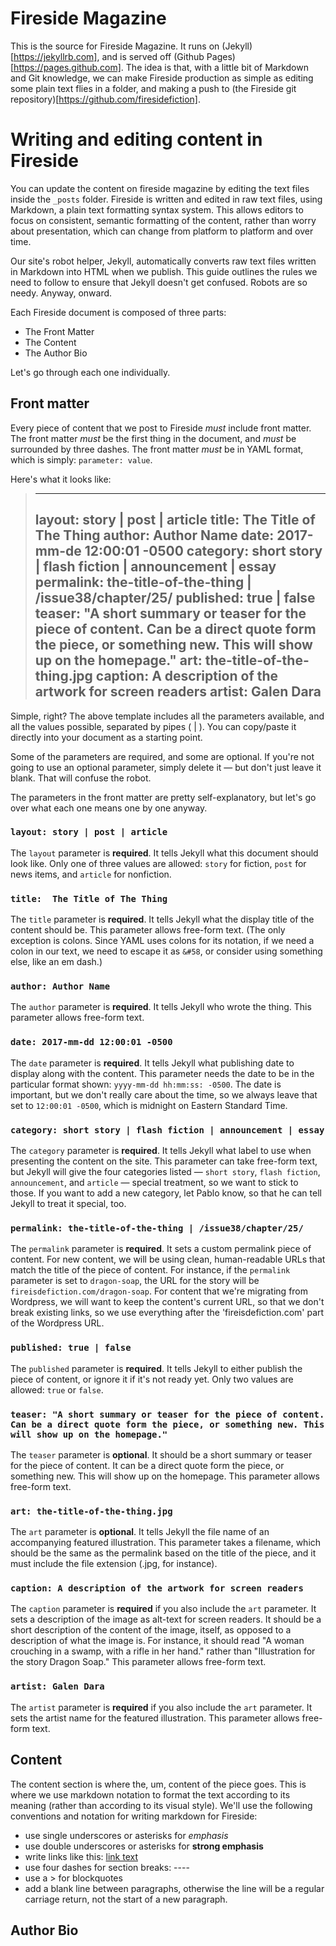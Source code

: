 # Fireside Magazine
This is the source for Fireside Magazine. It runs on (Jekyll)[https://jekyllrb.com], and is served off (Github Pages)[https://pages.github.com]. The idea is that, with a little bit of Markdown and Git knowledge, we can make Fireside production as simple as editing some plain text flies in a folder, and making a push to (the Fireside git repository)[https://github.com/firesidefiction].

# Writing and editing content in Fireside
You can update the content on fireside magazine by editing the text files inside the `_posts` folder.
Fireside is written and edited in raw text files, using Markdown, a plain text formatting syntax system. This allows editors to focus on consistent, semantic formatting of the content, rather than worry about presentation, which can change from platform to platform and over time.

Our site's robot helper, Jekyll, automatically converts raw text files written in Markdown into HTML when we publish. This guide outlines the rules we need to follow to ensure that Jekyll doesn't get confused. Robots are so needy. Anyway, onward.

Each Fireside document is composed of three parts:
- The Front Matter
- The Content
- The Author Bio

Let's go through each one individually.

## Front matter
Every piece of content that we post to Fireside *must* include front matter. The front matter *must* be the first thing in the document, and *must* be surrounded by three dashes. The front matter *must* be in YAML format, which is simply: `parameter: value`.

Here's what it looks like: 
> ---
> layout: story | post | article
> title:  The Title of The Thing
> author: Author Name
> date:   2017-mm-de 12:00:01 -0500
> category: short story | flash fiction | announcement | essay
> permalink: the-title-of-the-thing | /issue38/chapter/25/
> published: true | false
> teaser: "A short summary or teaser for the piece of content. Can be a direct quote form the piece, or something new. This will show up on the homepage."
> art: the-title-of-the-thing.jpg
> caption: A description of the artwork for screen readers
> artist: Galen Dara
> ---

Simple, right? The above template includes all the parameters available, and all the values possible, separated by pipes ( | ). You can copy/paste it directly into your document as a starting point. 

Some of the parameters are required, and some are optional. If you're not going to use an optional parameter, simply delete it — but don't just leave it blank. That will confuse the robot.

The parameters in the front matter are pretty self-explanatory,  but let's go over what each one means one by one anyway.

### `layout: story | post | article`
The `layout` parameter is **required**. It tells Jekyll what this document should look like.
Only one of three values are allowed: `story` for fiction, `post` for news items, and `article` for nonfiction.

### `title:  The Title of The Thing`
The `title` parameter is **required**. It tells Jekyll what the display title of the content should be.
This parameter allows free-form text. (The only exception is colons. Since YAML uses colons for its notation, if we need a colon in our text, we need to escape it as `&#58`, or consider using something else, like an em dash.)

### `author: Author Name`
The `author` parameter is **required**. It tells Jekyll who wrote the thing.
This parameter allows free-form text.

### `date: 2017-mm-dd 12:00:01 -0500`
The `date` parameter is **required**. It tells Jekyll what publishing date to display along with the content.
This parameter needs the date to be in the particular format shown:  `yyyy-mm-dd hh:mm:ss: -0500`. The date is important, but we don't really care about the time, so we always leave that set to `12:00:01 -0500`, which is midnight on Eastern Standard Time.

### `category: short story | flash fiction | announcement | essay`
The `category` parameter is **required**. It tells Jekyll what label to use when presenting the content on the site. 
This parameter can take free-form text, but Jekyll will give the four categories listed — `short story`, `flash fiction`, `announcement`, and `article` — special treatment, so we want to stick to those. If you want to add a new category, let Pablo know, so that he can tell Jekyll to treat it special, too.

### `permalink: the-title-of-the-thing | /issue38/chapter/25/`
The `permalink` parameter is **required**. It sets a custom permalink piece of content.
For new content, we will be using clean, human-readable URLs that match the title of the piece of content. For instance, if the `permalink` parameter is set to `dragon-soap`, the URL for the story will be `fireisdefiction.com/dragon-soap`. For content that we're migrating from Wordpress, we will want to keep the content's current URL, so that we don't break existing links, so we use everything after the 'fireisdefiction.com' part of the Wordpress URL.

### `published: true | false`
The `published` parameter is **required**. It tells Jekyll to either publish the piece of content, or ignore it if it's not ready yet.
Only two values are allowed: `true` or `false`.


### `teaser: "A short summary or teaser for the piece of content. Can be a direct quote form the piece, or something new. This will show up on the homepage."` 
The `teaser` parameter is **optional**. It should be a short summary or teaser for the piece of content. It can be a direct quote form the piece, or something new. This will show up on the homepage.
This parameter allows free-form text.

### `art: the-title-of-the-thing.jpg`
The `art` parameter is **optional**. It tells Jekyll the file name of an accompanying featured illustration.
This parameter takes a filename, which should be the same as the permalink based on the title of the piece, and it must include the file extension (.jpg, for instance).

### `caption: A description of the artwork for screen readers`
The `caption` parameter is **required** if you also include the `art` parameter. It sets a description of the image as alt-text for screen readers. It should be a short description of the content of the image, itself, as opposed to a description of what the image is. For instance, it should read "A woman crouching in a swamp, with a rifle in her hand." rather than "Illustration for the story Dragon Soap."
This parameter allows free-form text.

### `artist: Galen Dara`
The `artist` parameter is **required** if you also include the `art` parameter. It sets the artist name for the featured illustration.
This parameter allows free-form text.

## Content
The content section is where the, um, content of the piece goes. This is where we use markdown notation to format the text according to its meaning (rather than according to its visual style). We'll use the following conventions and notation for writing markdown for Fireside:
- use single underscores or asterisks for _emphasis_
- use double underscores or asterisks for **strong emphasis**
- write links like this: [link text](http://url.com)
- use four dashes for section breaks: ---- 
- use a > for blockquotes
- add a blank line between paragraphs, otherwise the line will be a regular carriage return, not the start of a new paragraph.

## Author Bio